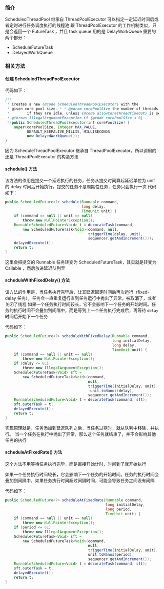 ### 简介
ScheduledThreadPool 继承自 ThreadPoolExecutor  可以指定一定延迟时间后或者定时进行任务调度执行的线程池
跟 ThreadPoolExecutor 的工作机制类似，只是会返回一个 FutureTask ，并且 task queue 用的是 DelayWorkQueue
重要的两个部分：
- ScheduleFutureTask
- DelayedWorkQueue

### 相关方法

#### 创建 ScheduledThreadPoolExecutor
代码如下：
```java
/**  
 * Creates a new {@code ScheduledThreadPoolExecutor} with the  
 * given core pool size. * * @param corePoolSize the number of threads to keep in the pool, even  
 *        if they are idle, unless {@code allowCoreThreadTimeOut} is set  
 * @throws IllegalArgumentException if {@code corePoolSize < 0}  
 */public ScheduledThreadPoolExecutor(int corePoolSize) {  
    super(corePoolSize, Integer.MAX_VALUE,  
          DEFAULT_KEEPALIVE_MILLIS, MILLISECONDS,  
          new DelayedWorkQueue());  
}
```
因为 ScheduleThreadPoolExecutor 继承自 ThreadPoolExecutor，所以调用的还是 ThreadPoolExecutor 的构造方法

#### schedule() 方法
该方法的作用是提交一个延迟执行的任务，任务从提交时间算起延迟单位为 unit 的 delay 时间后开始执行。提交的任务不是周期性任务，任务只会执行一次
代码如下：
```java
public ScheduledFuture<?> schedule(Runnable command,  
                                   long delay,  
                                   TimeUnit unit) {  
    if (command == null || unit == null)  
        throw new NullPointerException();  
    RunnableScheduledFuture<Void> t = decorateTask(command,  
        new ScheduledFutureTask<Void>(command, null,  
                                      triggerTime(delay, unit),  
                                      sequencer.getAndIncrement()));  
    delayedExecute(t);  
    return t;  
}
```
这里会把提交的 Runnable 任务转变为 ScheduledFutureTask，其实就是转变为 Callable ，然后放进延迟队列里
#### scheduleWithFixedDelay() 方法
该方法的作用是，当任务执行完毕后，让其延迟固定时间后再次运行（fixed-delay 任务），任务会一直重复运行直到任务运行中抛出了异常，被取消了，或者关闭了线程
如果一个任务执行时间较长，它不会影响下一个任务的开始时间。任务的执行时间不会叠加到间隔中，而是等到上一个任务执行完成后，再等待 `delay` 时间后开始下一个任务

代码如下：
```java
public ScheduledFuture<?> scheduleWithFixedDelay(Runnable command,  
                                                 long initialDelay,  
                                                 long delay,  
                                                 TimeUnit unit) {  
    if (command == null || unit == null)  
        throw new NullPointerException();  
    if (delay <= 0L)  
        throw new IllegalArgumentException();  
    ScheduledFutureTask<Void> sft =  
        new ScheduledFutureTask<Void>(command,  
                                      null,  
                                      triggerTime(initialDelay, unit),  
                                      -unit.toNanos(delay),  
                                      sequencer.getAndIncrement());  
    RunnableScheduledFuture<Void> t = decorateTask(command, sft);  
    sft.outerTask = t;  
    delayedExecute(t);  
    return t;  
}
```
实现原理就是，任务添加到延迟队列之后，当任务过期时，就从队列中移除，并执行。
当一个任务在执行中抛出了异常，那么这个任务就结束了，并不会影响其他任务的执行
#### scheduleAtFixedRate() 方法
这个方法不用等待任务执行完毕，而是直接开始计时，时间到了就开始执行

如果一个任务执行时间较长，它会影响下一个任务的开始时间。任务的执行时间会叠加到间隔中，如果任务执行时间超过间隔时间，可能会导致任务之间没有间隔

代码如下：
```java
public ScheduledFuture<?> scheduleAtFixedRate(Runnable command,  
                                              long initialDelay,  
                                              long period,  
                                              TimeUnit unit) {  
    if (command == null || unit == null)  
        throw new NullPointerException();  
    if (period <= 0L)  
        throw new IllegalArgumentException();  
    ScheduledFutureTask<Void> sft =  
        new ScheduledFutureTask<Void>(command,  
                                      null,  
                                      triggerTime(initialDelay, unit),  
                                      unit.toNanos(period),  
                                      sequencer.getAndIncrement());  
    RunnableScheduledFuture<Void> t = decorateTask(command, sft);  
    sft.outerTask = t;  
    delayedExecute(t);  
    return t;  
}
```